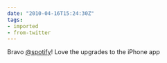 ```yaml
---
date: "2010-04-16T15:24:30Z"
tags:
- imported
- from-twitter
---
```

Bravo [@spotify](/twitter/#/spotify)\! Love the upgrades to the iPhone app
